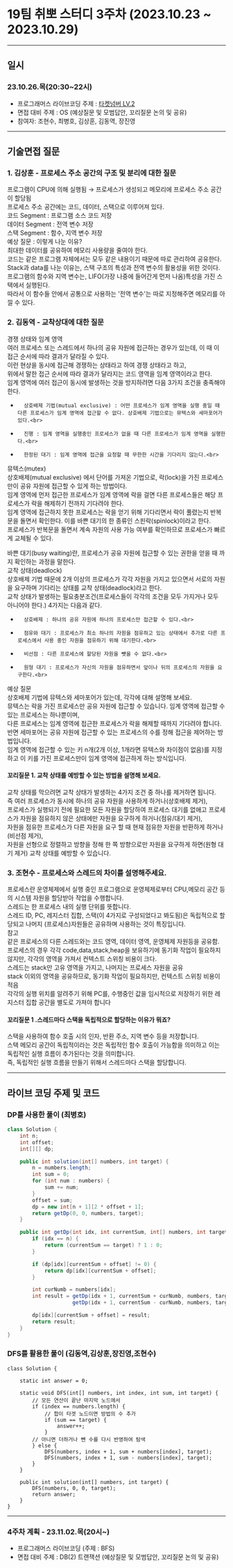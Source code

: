 # 19팀 취뽀 스터디 3주차 (2023.10.23 ~ 2023.10.29)

---
## 일시
### 23.10.26.목(20:30~22시)
- 프로그래머스 라이브코딩 주제 : [타켓넘버 LV.2](https://school.programmers.co.kr/learn/courses/30/lessons/43165)
- 면접 대비 주제 : OS (예상질문 및 모범답안, 꼬리질문 논의 및 공유)
- 참여자: 조현수, 최병호, 김상훈, 김동역, 장진영
        
---
## 기술면접 질문

### 1. 김상훈 - 프로세스 주소 공간의 구조 및 분리에 대한 질문 

프로그램이 CPU에 의해 실행됨 → 프로세스가 생성되고 메모리에 프로세스 주소 공간이 할당됨<br>
프로세스 주소 공간에는 코드, 데이터, 스택으로 이루어져 있다.<br>
코드 Segment : 프로그램 소스 코드 저장<br>
데이터 Segment : 전역 변수 저장<br>
스택 Segment : 함수, 지역 변수 저장<br>
예상 질문 : 이렇게 나눈 이유?<br>
최대한 데이터를 공유하여 메모리 사용량을 줄여야 한다.<br>
코드는 같은 프로그램 자체에서는 모두 같은 내용이기 때문에 따로 관리하여 공유한다.<br>
Stack과 data를 나눈 이유는, 스택 구조의 특성과 전역 변수의 활용성을 위한 것이다.<br>
프로그램의 함수와 지역 변수는, LIFO(가장 나중에 들어간게 먼저 나옴)특성을 가진 스택에서 실행된다.<br>
따라서 이 함수들 안에서 공통으로 사용하는 '전역 변수'는 따로 지정해주면 메모리를 아낄 수 있다.

### 2. 김동역 - 교착상대에 대한 질문 

경쟁 상태와 임계 영역<br>
여러 프로세스 또는 스레드에서 하나의 공유 자원에 접근하는 경우가 있는데, 이 때 이 접근 순서에 따라 결과가 달라질 수 있다. <br>
이런 현상을 동시에 접근해 경쟁하는 상태라고 하여 경쟁 상태라고 하고, <br>
위에서 말한 접근 순서에 따라 결과가 달라지는 코드 영역을 임계 영역이라고 한다. <br>
임계 영역에 여러 접근이 동시에 발생하는 것을 방지하려면 다음 3가지 조건을 충족해야 한다.<br>
* 		상호배제 기법(mutual exclusive) : 어떤 프로세스가 임계 영역을 실행 중일 때 다른 프로세스가 임계 영역에 접근할 수 없다. 상호배제 기법으로는 뮤텍스와 세마포어가 있다.<br>
* 		진행 : 임계 영역을 실행중인 프로세스가 없을 때 다른 프로세스가 임계 영역을 실행한다.<br>
* 		한정된 대기 : 임계 영역에 접근을 요청할 때 무한한 시간을 기다리지 않는다.<br>
뮤텍스(mutex)<br>
상호배제(mutual exclusive) 에서 단어를 가져온 기법으로, 락(lock)을 가진 프로세스만이 공유 자원에 접근할 수 있게 하는 방법이다. <br>
임계 영역에 먼저 접근한 프로세스가 임계 영역에 락을 걸면 다른 프로세스들은 해당 프로세스가 락을 해제하기 전까지 기다려야 한다.<br>
임계 영역에 접근하지 못한 프로세스는 락을 얻기 위해 기다리면서 락이 풀렸는지 반복문을 돌면서 확인한다. 이를 바쁜 대기의 한 종류인 스핀락(spinlock)이라고 한다. <br>
프로세스가 반복문을 돌면서 계속 자원의 사용 가능 여부를 확인하므로 프로세스가 빠르게 교체될 수 있다.<br>

바쁜 대기(busy waiting)란, 프로세스가 공유 자원에 접근할 수 있는 권한을 얻을 때 까지 확인하는 과정을 말한다.<br>
교착 상태(deadlock)<br>
상호배제 기법 때문에 2개 이상의 프로세스가 각각 자원을 가지고 있으면서 서로의 자원을 요구하며 기다리는 상태를 교착 상태(deadlock)라고 한다. <br>
교착 상태가 발생하는 필요충분조건(프로세스들이 각각의 조건을 모두 가지거나 모두 아니어야 한다.) 4가지는 다음과 같다.<br>
* 		상호배제 : 하나의 공유 자원에 하나의 프로세스만 접근할 수 있다.<br>
* 		점유와 대기 : 프로세스가 최소 하나의 자원을 점유하고 있는 상태에서 추가로 다른 프로세스에서 사용 중인 자원을 점유하기 위해 대기한다.<br>
* 		비선점 : 다른 프로세스에 할당된 자원을 뺏을 수 없다.<br>
* 		원형 대기 : 프로세스가 자신의 자원을 점유하면서 앞이나 뒤의 프로세스의 자원을 요구한다.<br>
예상 질문<br>
상호배제 기법에 뮤텍스와 세마포어가 있는데, 각각에 대해 설명해 보세요.<br>
뮤텍스는 락을 가진 프로세스만 공유 자원에 접근할 수 있습니다. 임계 영역에 접근할 수 있는 프로세스는 하나뿐이며,<br>
다른 프로세스는 임계 영역에 접근한 프로세스가 락을 해제할 때까지 기다려야 합니다. <br>
반면 세마포어는 공유 자원에 접근할 수 있는 프로세스의 수를 정해 접근을 제어하는 방법입니다. <br>
임계 영역에 접근할 수 있는 키 n개(2개 이상, 1개라면 뮤텍스와 차이점이 없음)를 지정하고 이 키를 가진 프로세스만이 임계 영역에 접근하게 하는 방식입니다.<br>

#### 꼬리질문 1. 교착 상태를 예방할 수 있는 방법을 설명해 보세요.

교착 상태를 막으려면 교착 상태가 발생하는 4가지 조건 중 하나를 제거하면 됩니다. <br>
즉 여러 프로세스가 동시에 하나의 공유 자원을 사용하게 하거나(상호배제 제거), <br>
프로세스가 실행되기 전에 필요한 모든 자원을 할당하여 프로세스 대기를 없애고 프로세스가 자원을 점유하지 않은 상태에만 자원을 요구하게 하거나(점유/대기 제거), <br>
자원을 점유한 프로세스가 다른 자원을 요구 할 때 현재 점유한 자원을 반환하게 하거나(비선점 제거), <br>
자원을 선형으로 정렬하고 방향을 정해 한 쪽 방향으로만 자원을 요구하게 하면(원형 대기 제거) 교착 상태를 예방할 수 있습니다.<br>

### 3. 조현수 - 프로세스와 스레드의 차이를 설명해주세요.

프로세스란 운영체제에서 실행 중인 프로그램으로 운영체제로부터 CPU,메모리 공간 등의 시스템 자원을 할당받아 작업을 수행합니다.<br>
스레드는 한 프로세스 내의 실행 단위를 뜻합니다.<br>
스레드 ID, PC, 레지스터 집합, 스택(이 4가지로 구성되었다고 봐도됨)은 독립적으로 할당되고 나머지 (프로세스)자원들은 공유하며 사용하는 것이 특징입니다.<br>
참고<br>
같은 프로세스의 다른 스레드와는 코드 영역, 데이터 영역, 운영체제 자원등을 공유함.<br>
프로세스의 경우 각각 code,data,stack,heap을 보유하기에 동기화 작업이 필요하지 않지만, 각각의 영역을 가져서 컨텍스트 스위칭 비용이 크다.<br>
스레드는 stack만 고유 영역을 가지고, 나머지는 프로세스 자원을 공유<br>
stack 이외의 영역을 공유하므로, 동기화 작업이 필요하지만, 컨텍스트 스위칭 비용이 적음<br>
각각의 실행 위치를 알려주기 위해 PC를, 수행중인 값을 임시적으로 저장하기 위한 레지스터 집합 공간을 별도로 가져야 합니다<br>

#### 꼬리질문 1 .스레드마다 스택을 독립적으로 할당하는 이유가 뭐죠?

스택을 사용하여 함수 호출 시의 인자, 반환 주소, 지역 변수 등을 저장합니다.<br>
스택 메모리 공간이 독립적이라는 것은 독립적인 함수 호출이 가능함을 의미하고 이는 독립적인 실행 흐름이 추가된다는 것을 의미합니다. <br>
즉, 독립적인 실행 흐름을 만들기 위해서 스레드마다 스택을 할당합니다.<br>

---
## 라이브 코딩 주제 및 코드

### DP를 사용한 풀이 (최병호)
```java
class Solution {
    int n;
    int offset;
    int[][] dp;

    public int solution(int[] numbers, int target) {
        n = numbers.length;
        int sum = 0;
        for (int num : numbers) {
            sum += num;
        }
        offset = sum;
        dp = new int[n + 1][2 * offset + 1];
        return getDp(0, 0, numbers, target);
    }

    public int getDp(int idx, int currentSum, int[] numbers, int target) {
        if (idx == n) {
            return (currentSum == target) ? 1 : 0;
        }

        if (dp[idx][currentSum + offset] != 0) {
            return dp[idx][currentSum + offset];
        }

        int curNumb = numbers[idx];
        int result = getDp(idx + 1, currentSum + curNumb, numbers, target) +
                     getDp(idx + 1, currentSum - curNumb, numbers, target);

        dp[idx][currentSum + offset] = result;
        return result;
    }
}
```

### DFS를 활용한 풀이 (김동역,김상훈,장진영,조현수)
```
class Solution {
    
    static int answer = 0;
    
    static void DFS(int[] numbers, int index, int sum, int target) {
        // 모든 연산이 끝난 마지막 노드에서
        if (index == numbers.length) {
            // 합이 타겟 노드이면 방법의 수 추가
            if (sum == target) {
                answer++;
            }
        // 아니면 더하거나 뺀 수를 다시 반영하여 탐색
        } else {
            DFS(numbers, index + 1, sum + numbers[index], target);
            DFS(numbers, index + 1, sum - numbers[index], target);
        }
    }
    
    public int solution(int[] numbers, int target) {
        DFS(numbers, 0, 0, target);
        return answer;
    }
}
```

---

### 4주차 계획 - 23.11.02.목(20시~)
- 프로그래머스 라이브코딩 (주제 : BFS)
- 면접 대비 주제 : DB(2) 트랜잭션 (예상질문 및 모범답안, 꼬리질문 논의 및 공유)
    
